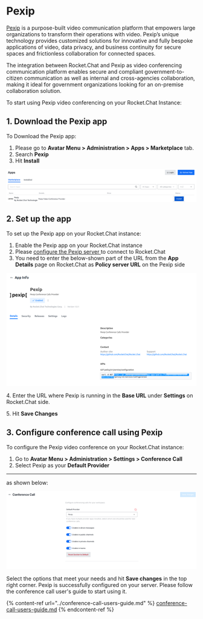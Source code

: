 # Pexip

[Pexip](https://www.pexip.com/) is a purpose-built video communication platform that empowers large organizations to transform their operations with video. Pexip’s unique technology provides customized solutions for innovative and fully bespoke applications of video, data privacy, and business continuity for secure spaces and frictionless collaboration for connected spaces.

The integration between Rocket.Chat and Pexip as video conferencing communication platform enables secure and compliant government-to-citizen communication as well as internal and cross-agencies collaboration, making it ideal for government organizations looking for an on-premise collaboration solution.&#x20;

To start using Pexip video conferencing on your Rocket.Chat Instance:

## 1. Download the Pexip app

To Download the Pexip app:

1. Please go to **Avatar Menu > Administration > Apps > Marketplace** tab.
2. Search **Pexip**
3. Hit **Install**

![Pexip app install](../../../.gitbook/assets/PexipAppInstall.png)

## 2. Set up the app&#x20;

To set up the Pexip app on your Rocket.Chat instance:

1. Enable the Pexip app on your Rocket.Chat instance
2. Please [configure the Pexip server ](https://docs.pexip.com/admin/integrate\_policy.htm)to connect to Rocket.Chat
3. You need to enter the below-shown part of the URL from the **App Details** page on Rocket.Chat as  **Policy server URL** on the Pexip side

![Pexip app details](../../../.gitbook/assets/PexipAppDetails.png)

4\. Enter the URL where Pexip is running in the **Base URL** under **Settings** on Rocket.Chat side.

5\. Hit **Save Changes**

## 3. Configure conference call using Pexip&#x20;

To configure the Pexip video conference on your Rocket.Chat instance:

1. Go to **Avatar Menu > Administration > Settings > Conference Call**
2. Select Pexip as your **Default Provider**

****

as shown below:

![ Conference call admin settings](../../../.gitbook/assets/VideoConferenceAdminSettingsForPexip.png)

Select the options that meet your needs and hit **Save changes** in the top right corner. Pexip is successfully configured on your server. Please follow the conference call user's guide to start using it.

{% content-ref url="../conference-call-users-guide.md" %}
[conference-call-users-guide.md](../conference-call-users-guide.md)
{% endcontent-ref %}
